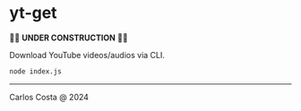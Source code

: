 # yt-get

🚧🚧 **UNDER CONSTRUCTION** 🚧🚧

Download YouTube videos/audios via CLI.

```sh
node index.js
```
---

Carlos Costa @ 2024
